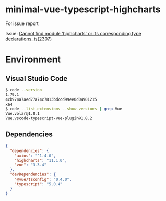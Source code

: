 # minimal-vue-typescript-highcharts
For issue report

Issue: [Cannot find module 'highcharts' or its corresponding type declarations. ts(2307)](https://github.com/highcharts/highcharts/issues/19205)

# Environment

## Visual Studio Code
```sh
$ code --version
1.79.1
4cb974a7aed77a74c7813bdccd99ee0d04901215
x64
$ code --list-extensions --show-versions | grep Vue
Vue.volar@1.8.1
Vue.vscode-typescript-vue-plugin@1.8.2
```

## Dependencies
```json
{
  "dependencies": {
    "axios": "^1.4.0",
    "highcharts": "11.1.0",
    "vue": "3.3.4"
  },
  "devDependencies": {
    "@vue/tsconfig": "0.4.0",
    "typescript": "5.0.4"
  }
}
```
